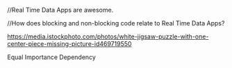 

//Real Time Data Apps are awesome.

//How does blocking and non-blocking code relate to Real Time Data Apps?

https://media.istockphoto.com/photos/white-jigsaw-puzzle-with-one-center-piece-missing-picture-id469719550


Equal Importance
Dependency